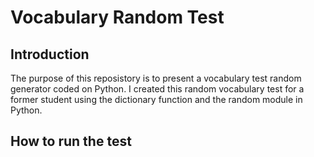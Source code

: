 # Vocabulary Random Test
## Introduction
The purpose of this reposistory is to present a vocabulary test random generator coded on Python. I created this random vocabulary test for a former student using the dictionary function and the random module in Python.
## How to run the test
